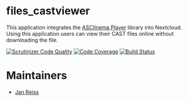 files_castviewer
======

This application integrates the [ASCIInema Player](https://github.com/asciinema/asciinema-player) library into Nextcloud. Using this application users can view their CAST files online without downloading the file.

[![Scrutinizer Code Quality](https://scrutinizer-ci.com/g/owncloud/files_pdfviewer/badges/quality-score.png?b=master)](https://scrutinizer-ci.com/g/nextcloud/files_pdfviewer/?branch=master)
[![Code Coverage](https://scrutinizer-ci.com/g/owncloud/files_pdfviewer/badges/coverage.png?b=master)](https://scrutinizer-ci.com/g/nextcloud/files_pdfviewer/?branch=master)
[![Build Status](https://travis-ci.org/owncloud/files_pdfviewer.svg)](https://travis-ci.org/nextcloud/files_pdfviewer)

Maintainers
===========
- [Jan Reiss](https://github.com/JRSmile)
